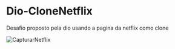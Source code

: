 # Dio-CloneNetflix
Desafio proposto pela dio  usando a pagina da netflix  como clone


![CapturarNetflix](https://user-images.githubusercontent.com/97926394/178384833-f1ed9de9-22aa-4a70-aa9b-b460779d6ed6.PNG)

